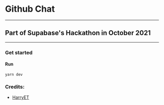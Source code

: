 # Github Chat

<hr/>

## Part of Supabase's Hackathon in October 2021

<hr/>

### Get started

#### Run

```
yarn dev
```

### Credits:

- [HarryET](https://github.com/HarryET)
